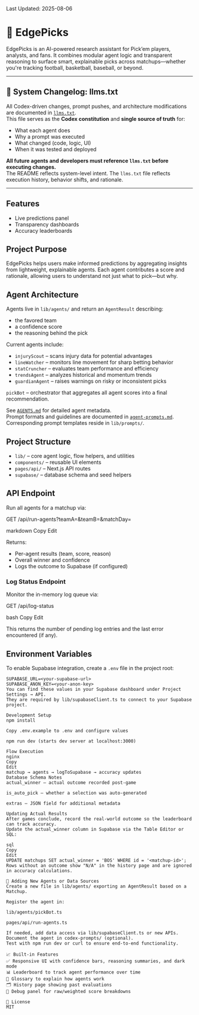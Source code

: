 Last Updated: 2025-08-06

# 🧠 EdgePicks

EdgePicks is an AI-powered research assistant for Pick’em players, analysts, and fans. It combines modular agent logic and transparent reasoning to surface smart, explainable picks across matchups—whether you're tracking football, basketball, baseball, or beyond.

---

## 🧾 System Changelog: llms.txt

All Codex-driven changes, prompt pushes, and architecture modifications are documented in [`llms.txt`](llms.txt).  
This file serves as the **Codex constitution** and **single source of truth** for:

- What each agent does
- Why a prompt was executed
- What changed (code, logic, UI)
- When it was tested and deployed

**All future agents and developers must reference `llms.txt` before executing changes.**  
The README reflects system-level intent. The `llms.txt` file reflects execution history, behavior shifts, and rationale.

---

## Features

- Live predictions panel
- Transparency dashboards
- Accuracy leaderboards

## Project Purpose

EdgePicks helps users make informed predictions by aggregating insights from lightweight, explainable agents. Each agent contributes a score and rationale, allowing users to understand not just what to pick—but why.

## Agent Architecture

Agents live in `lib/agents/` and return an `AgentResult` describing:

- the favored team
- a confidence score
- the reasoning behind the pick

Current agents include:

- `injuryScout` – scans injury data for potential advantages  
- `lineWatcher` – monitors line movement for sharp betting behavior  
- `statCruncher` – evaluates team performance and efficiency  
- `trendsAgent` – analyzes historical and momentum trends  
- `guardianAgent` – raises warnings on risky or inconsistent picks  

`pickBot` – orchestrator that aggregates all agent scores into a final recommendation.

See [`AGENTS.md`](AGENTS.md) for detailed agent metadata.  
Prompt formats and guidelines are documented in [`agent-prompts.md`](agent-prompts.md).  
Corresponding prompt templates reside in `lib/prompts/`.

## Project Structure

- `lib/` – core agent logic, flow helpers, and utilities
- `components/` – reusable UI elements
- `pages/api/` – Next.js API routes
- `supabase/` – database schema and seed helpers

## API Endpoint

Run all agents for a matchup via:

GET /api/run-agents?teamA=<team>&teamB=<team>&matchDay=<number>

markdown
Copy
Edit

Returns:

- Per-agent results (team, score, reason)
- Overall winner and confidence
- Logs the outcome to Supabase (if configured)

### Log Status Endpoint

Monitor the in-memory log queue via:

GET /api/log-status

bash
Copy
Edit

This returns the number of pending log entries and the last error encountered (if any).

## Environment Variables

To enable Supabase integration, create a `.env` file in the project root:

```env
SUPABASE_URL=<your-supabase-url>
SUPABASE_ANON_KEY=<your-anon-key>
You can find these values in your Supabase dashboard under Project Settings → API.
They are required by lib/supabaseClient.ts to connect to your Supabase project.

Development Setup
npm install

Copy .env.example to .env and configure values

npm run dev (starts dev server at localhost:3000)

Flow Execution
nginx
Copy
Edit
matchup → agents → logToSupabase → accuracy updates
Database Schema Notes
actual_winner – actual outcome recorded post-game

is_auto_pick – whether a selection was auto-generated

extras – JSON field for additional metadata

Updating Actual Results
After games conclude, record the real-world outcome so the leaderboard can track accuracy.
Update the actual_winner column in Supabase via the Table Editor or SQL:

sql
Copy
Edit
UPDATE matchups SET actual_winner = 'BOS' WHERE id = '<matchup-id>';
Rows without an outcome show "N/A" in the history page and are ignored in accuracy calculations.

🧱 Adding New Agents or Data Sources
Create a new file in lib/agents/ exporting an AgentResult based on a Matchup.

Register the agent in:

lib/agents/pickBot.ts

pages/api/run-agents.ts

If needed, add data access via lib/supabaseClient.ts or new APIs.
Document the agent in codex-prompts/ (optional).
Test with npm run dev or curl to ensure end-to-end functionality.

📈 Built-in Features
✅ Responsive UI with confidence bars, reasoning summaries, and dark mode
📊 Leaderboard to track agent performance over time
🧠 Glossary to explain how agents work
🗂 History page showing past evaluations
🔬 Debug panel for raw/weighted score breakdowns

📄 License
MIT